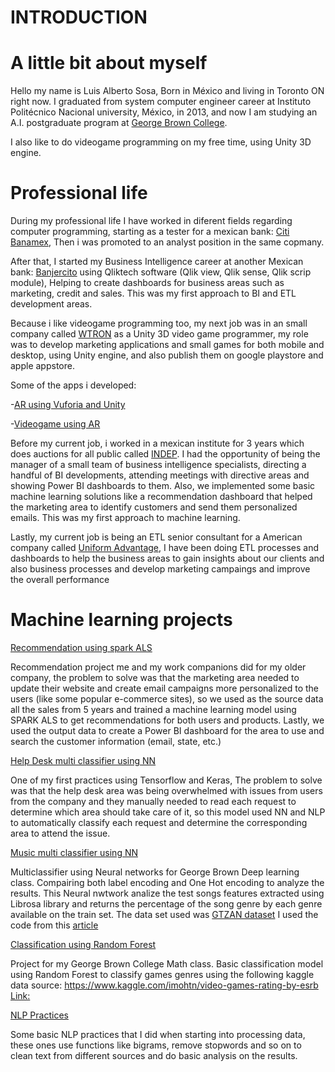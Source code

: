 # INTRODUCTION

# A little bit about myself

Hello my name is Luis Alberto Sosa, Born in México and living in Toronto ON right now. I graduated from system computer engineer career at Instituto Politécnico Nacional university, México, in 2013, and now I am studying an A.I. postgraduate program at [George Brown College](https://www.georgebrown.ca/programs/applied-ai-solutions-development-program-postgraduate-t431).

I also like to do videogame programming on my free time, using Unity 3D engine. 

# Professional life

During my professional life I have worked in diferent fields regarding computer programming, starting as a tester for a mexican bank: [Citi Banamex](https://www.banamex.com/), Then i was promoted to an analyst position in the same copmany.

After that, I started my Business Intelligence career at another Mexican bank: [Banjercito](https://www.gob.mx/banjercito#9977) using Qliktech software (Qlik view, Qlik sense, Qlik scrip module), Helping to create dashboards for business areas such as marketing, credit and sales. This was my first approach to BI and ETL development areas.

Because i like videogame programming too, my next job was in an small company called [WTRON](https://www.w-tron.com.mx/) as a Unity 3D video game programmer, my role was to develop marketing applications and small games for both mobile and desktop, using Unity engine, and also publish them on google playstore and apple appstore.

Some of the apps i developed:

-[AR using Vuforia and Unity](https://play.google.com/store/apps/details?id=com.WTLabs.DazAR)

-[Videogame using AR](https://play.google.com/store/apps/details?id=com.WTron.EventoDaz)

Before my current job, i worked in a mexican institute for 3 years which does auctions for all public called [INDEP](https://www.gob.mx/indep). I had the opportunity of being the manager of a small team of business intelligence specialists, directing a handful of BI developments, attending meetings with directive areas and showing Power BI dashboards to them. Also, we implemented some basic machine learning solutions like a recommendation dashboard that helped the marketing area to identify customers and send them personalized emails. This was my first approach to machine learning.

Lastly, my current job is being an ETL senior consultant for a American company called [Uniform Advantage](https://www.uniformadvantage.com/), I have been doing ETL processes and dashboards to help the business areas to gain insights about our clients and also business processes and develop marketing campaings and improve the overall performance 

# Machine learning projects

[Recommendation using spark ALS](https://github.com/nepluis/Machine-learning-Repo/tree/main/ML%20projects/Recommendation)

Recommendation project me and my work companions did for my older company, the problem to solve was that the marketing area needed to update their website and create email campaigns more personalized to the users (like some popular e-commerce sites), so we used as the source data all the sales from 5 years and trained a machine learning model using SPARK ALS to get recommendations for both users and products. Lastly, we used the output data to create a Power BI dashboard for the area to use and search the customer information (email, state, etc.)

[Help Desk multi classifier using NN](https://github.com/nepluis/Machine-learning-Repo/tree/main/ML%20projects/Classifiers/Help_desk_multi_classifier)

One of my first practices using Tensorflow and Keras, The problem to solve was that the help desk area was being overwhelmed with issues from users from the company and they manually needed to read each request to determine which area should take care of it, so this model used NN and NLP to automatically classify each request and determine the corresponding area to attend the issue.

[Music multi classifier using NN](https://github.com/nepluis/Machine-learning-Repo/tree/main/ML%20projects/Classifiers/Music_multi_classifier)

Multiclassifier using Neural networks for George Brown Deep learning class. Compairing both label encoding and One Hot encoding to analyze the results.
This Neural nwtwork analize the test songs features extracted using Librosa library and returns the percentage of the song genre by each genre available on the train set.
The data set used was [GTZAN dataset](https://www.kaggle.com/andradaolteanu/gtzan-dataset-music-genre-classification/activity)
I used the code from this [article](https://blog.clairvoyantsoft.com/music-genre-classification-using-cnn-ef9461553726)

[Classification using Random Forest](https://github.com/nepluis/Machine-learning-Repo/tree/main/ML%20projects/Classifiers/Game_ratings_classifier)

Project for my George Brown College Math class.
Basic classification model using Random Forest to classify games genres using the following kaggle data source:
https://www.kaggle.com/imohtn/video-games-rating-by-esrb
[Link:](https://user-images.githubusercontent.com/74278388/150438541-ef3debb7-acd0-488e-9dc7-2113589a1c7c.png)




[NLP Practices](https://github.com/nepluis/Machine-learning-Repo/tree/main/ML%20projects/NLP)

Some basic NLP practices that I did when starting into processing data, these ones use functions like bigrams, remove stopwords and so on to clean text from different sources and do basic analysis on the results.
